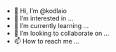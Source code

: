 - 👋 Hi, I’m @kodlaio
- 👀 I’m interested in ...
- 🌱 I’m currently learning ...
- 💞️ I’m looking to collaborate on ...
- 📫 How to reach me ...

<!---
kodlaio/kodlaio is a ✨ special ✨ repository because its `README.md` (this file) appears on your GitHub profile.
You can click the Preview link to take a look at your changes.
--->

